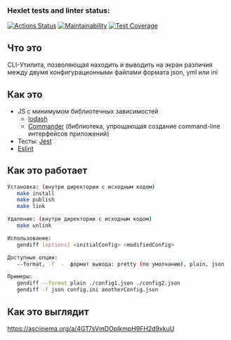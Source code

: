### Hexlet tests and linter status:
[![Actions Status](https://github.com/VitalMangal/frontend-project-46/actions/workflows/hexlet-check.yml/badge.svg)](https://github.com/VitalMangal/frontend-project-46/actions)
[![Maintainability](https://api.codeclimate.com/v1/badges/64afa1f58d140bca88ab/maintainability)](https://codeclimate.com/github/VitalMangal/frontend-project-46/maintainability)
[![Test Coverage](https://api.codeclimate.com/v1/badges/64afa1f58d140bca88ab/test_coverage)](https://codeclimate.com/github/VitalMangal/frontend-project-46/test_coverage)

## Что это

CLI-Утилита, позволяющая находить и выводить на экран различия между двумя конфигурационными файлами формата json, yml или ini

## Как это

- JS с минимумом библиотечных зависимостей
  - [lodash](https://github.com/lodash/lodash)
  - [Commander](https://github.com/tj/commander.js) (библиотека, упрощающая создание command-line интерфейсов приложений)
- Тесты: [Jest](https://github.com/facebook/jest)
- [Eslint](https://github.com/eslint/eslint)

## Как это работает

```sh
Установка: (внутри директории с исходным кодом)
   make install
   make publish
   make link

Удаление: (внутри директории с исходным кодом)
   make unlink

Использование:
   gendiff [options] <initialConfig> <modifiedConfig>

Доступные опции:
   --format, -f  -  формат вывода: pretty (по умолчанию), plain, json

Примеры:
   gendiff --format plain ./config1.json ./config2.json
   gendiff -f json config.ini anotherConfig.json
```

## Как это выглядит

https://asciinema.org/a/4GT7sVmDOpIkmpH9FH2d9xkuU